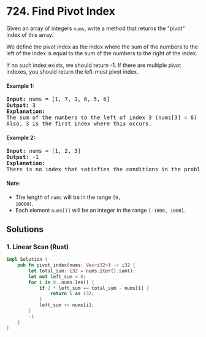 # 724. Find Pivot Index
Given an array of integers <code>nums</code>, write a method that returns the "pivot" index of this array.

We define the pivot index as the index where the sum of the numbers to the left of the index is equal to the sum of the numbers to the right of the index.

If no such index exists, we should return -1. If there are multiple pivot indexes, you should return the left-most pivot index.

#### Example 1:
<pre>
<strong>Input:</strong> nums = [1, 7, 3, 6, 5, 6]
<strong>Output:</strong> 3
<strong>Explanation:</strong>
The sum of the numbers to the left of index 3 (nums[3] = 6) is equal to the sum of numbers to the right of index 3.
Also, 3 is the first index where this occurs.
</pre>

#### Example 2:
<pre>
<strong>Input:</strong> nums = [1, 2, 3]
<strong>Output:</strong> -1
<strong>Explanation:</strong>
There is no index that satisfies the conditions in the problem statement.
</pre>

#### Note:
* The length of <code>nums</code> will be in the range <code>[0, 10000]</code>.
* Each element <code>nums[i]</code> will be an integer in the range <code>[-1000, 1000]</code>.

## Solutions

### 1. Linear Scan (Rust)
```Rust
impl Solution {
    pub fn pivot_index(nums: Vec<i32>) -> i32 {
        let total_sum: i32 = nums.iter().sum();
        let mut left_sum = 0;
        for i in 0..nums.len() {
            if 2 * left_sum == total_sum - nums[i] {
                return i as i32;
            }
            left_sum += nums[i];
        }
        -1
    }
}
```
